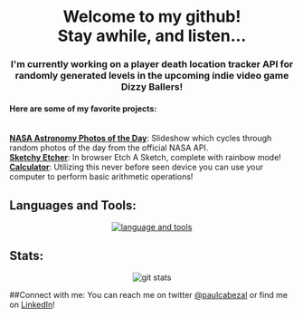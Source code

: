 <h1 align="center">Welcome to my github!
<br>
Stay awhile, and listen...</h1>
<p>
  
<h3 align="center">I'm currently working on a player death location tracker API for randomly generated levels in the upcoming indie video game Dizzy Ballers!</h3>
<p>
<h4>Here are some of my favorite projects:</h4>
<br>
<strong><a href="https://pcabezal.github.io/nasaPOD/">NASA Astronomy Photos of the Day</a></strong>: Slideshow which cycles through random photos of the day from the official NASA API.
<br>
<strong><a href="https://pcabezal.github.io/etch-a-sketch/">Sketchy Etcher</a></strong>: In browser Etch A Sketch, complete with rainbow mode!
<br>
<strong><a href="https://pcabezal.github.io/TOPcalculator/">Calculator</a></strong>: Utilizing this never before seen device you can use your computer to perform basic arithmetic operations!
<p>
  


## Languages and Tools:
<p align="center"><a href="https://skillicons.dev"><img src="https://skillicons.dev/icons?i=html,css,js,react,nodejs,express,mongodb,py,git,bash,cs,linux,vscode,powershell,dotnet,azure&theme=dark&perline=8" alt="language and tools"/></a></p>

## Stats:
<p align="center"><img src="https://github-readme-stats.vercel.app/api?username=pcabezal&show_icons=true&theme=tokyonight" alt="git stats"></p> 
  
##Connect with me:
You can reach me on twitter <a href="https://twitter.com/paulcabezal">@paulcabezal</a> or find me on <a href="https://www.linkedin.com/in/paul-cabezal-218b5b235/">LinkedIn</a>!
